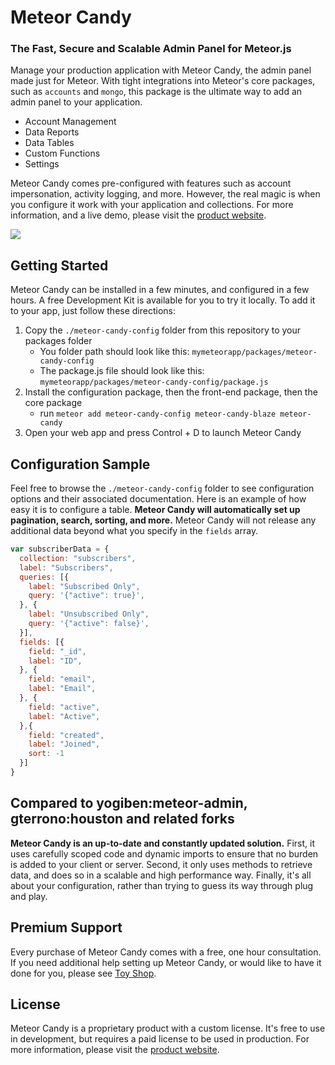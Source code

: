 # Meteor Candy
### The Fast, Secure and Scalable Admin Panel for Meteor.js

Manage your production application with Meteor Candy, the admin panel made just for Meteor. With tight integrations into Meteor's core packages, such as `accounts` and `mongo`, this package is the ultimate way to add an admin panel to your application.

- Account Management
- Data Reports
- Data Tables
- Custom Functions
- Settings

Meteor Candy comes pre-configured with features such as account impersonation, activity logging, and more. However, the real magic is when you configure it work with your application and collections. For more information, and a live demo, please visit the <a href="https://www.meteorcandy.com">product website</a>.

<img src="https://raw.githubusercontent.com/msavin/MeteorCandy-meteor-admin/master/screenshot.png">

## Getting Started

Meteor Candy can be installed in a few minutes, and configured in a few hours. A free Development Kit is available for you to try it locally. To add it to your app, just follow these directions:

1. Copy the `./meteor-candy-config` folder from this repository to your packages folder 
    - You folder path should look like this: `mymeteorapp/packages/meteor-candy-config`
    - The package.js file should look like this: `mymeteorapp/packages/meteor-candy-config/package.js`
2. Install the configuration package, then the front-end package, then the core package
    - run `meteor add meteor-candy-config meteor-candy-blaze meteor-candy`
3. Open your web app and press Control + D to launch Meteor Candy

## Configuration Sample

Feel free to browse the `./meteor-candy-config` folder to see configuration options and their associated documentation. Here is an example of how easy it is to configure a table. **Meteor Candy will automatically set up pagination, search, sorting, and more.** Meteor Candy will not release any additional data beyond what you specify in the `fields` array.

```javascript
var subscriberData = {
  collection: "subscribers",
  label: "Subscribers",
  queries: [{
    label: "Subscribed Only",
    query: '{"active": true}',
  }, {
    label: "Unsubscribed Only",
    query: '{"active": false}',
  }],
  fields: [{
    field: "_id",
    label: "ID",
  }, {
    field: "email",
    label: "Email",
  }, {
    field: "active",
    label: "Active",
  },{
    field: "created",
    label: "Joined",
    sort: -1
  }]
}
```

## Compared to yogiben:meteor-admin, gterrono:houston and related forks

**Meteor Candy is an up-to-date and constantly updated solution.** First, it uses carefully scoped code and dynamic imports to ensure that no burden is added to your client or server. Second, it only uses methods to retrieve data, and does so in a scalable and high performance way. Finally, it's all about your configuration, rather than trying to guess its way through plug and play.

## Premium Support

Every purchase of Meteor Candy comes with a free, one hour consultation. If you need additional help setting up Meteor Candy, or would like to have it done for you, please see <a href="https://www.toyshop.ooo">Toy Shop</a>.

## License

Meteor Candy is a proprietary product with a custom license. It's free to use in development, but requires a paid license to be used in production. For more information, please visit the <a href="https://www.meteorcandy.com">product website</a>.
